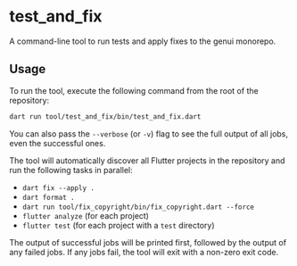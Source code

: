 # test_and_fix

A command-line tool to run tests and apply fixes to the genui monorepo.

## Usage

To run the tool, execute the following command from the root of the repository:

```bash
dart run tool/test_and_fix/bin/test_and_fix.dart
```

You can also pass the `--verbose` (or `-v`) flag to see the full output of all jobs, even the successful ones.

The tool will automatically discover all Flutter projects in the repository and run the following tasks in parallel:

-   `dart fix --apply .`
-   `dart format .`
-   `dart run tool/fix_copyright/bin/fix_copyright.dart --force`
-   `flutter analyze` (for each project)
-   `flutter test` (for each project with a `test` directory)

The output of successful jobs will be printed first, followed by the output of any failed jobs. If any jobs fail, the tool will exit with a non-zero exit code.